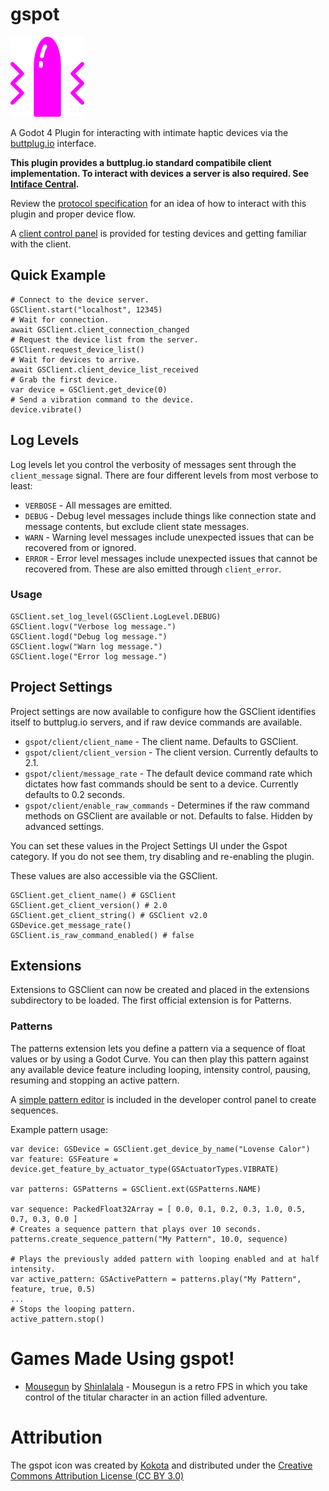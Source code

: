 # gspot

![gspot logo](logo.png) 

A Godot 4 Plugin for interacting with intimate haptic devices via the [buttplug.io](https://buttplug.io/) interface.

**This plugin provides a buttplug.io standard compatibile client implementation. To interact with devices a server is also required. See [Intiface Central](https://intiface.com/central/).**

Review the [protocol specification](https://buttplug-spec.docs.buttplug.io/docs/spec) for an idea of how to interact with this plugin and proper device flow.

A [client control panel](addons/gspot/ui/gscontrol_panel.tscn) is provided for testing devices and getting familiar with the client.

## Quick Example
```gdscript
# Connect to the device server.
GSClient.start("localhost", 12345)
# Wait for connection.
await GSClient.client_connection_changed
# Request the device list from the server.
GSClient.request_device_list()
# Wait for devices to arrive.
await GSClient.client_device_list_received
# Grab the first device.
var device = GSClient.get_device(0)
# Send a vibration command to the device.
device.vibrate()
```
## Log Levels
Log levels let you control the verbosity of messages sent through the ```client_message``` signal. There are four different levels from most verbose to least: 
* ```VERBOSE``` - All messages are emitted.
* ```DEBUG``` - Debug level messages include things like connection state and message contents, but exclude client state messages.
* ```WARN``` - Warning level messages include unexpected issues that can be recovered from or ignored.
* ```ERROR``` - Error level messages include unexpected issues that cannot be recovered from. These are also emitted through ```client_error```.

### Usage
```gdscript
GSClient.set_log_level(GSClient.LogLevel.DEBUG)
GSClient.logv("Verbose log message.")
GSClient.logd("Debug log message.")
GSClient.logw("Warn log message.")
GSClient.loge("Error log message.")
```

## Project Settings
Project settings are now available to configure how the GSClient identifies itself to buttplug.io servers, and if raw device commands are available.
* ```gspot/client/client_name``` - The client name. Defaults to GSClient.
* ```gspot/client/client_version``` - The client version. Currently defaults to 2.1.
* ```gspot/client/message_rate``` - The default device command rate which dictates how fast commands should be sent to a device. Currently defaults to 0.2 seconds.
* ```gspot/client/enable_raw_commands``` - Determines if the raw command methods on GSClient are available or not. Defaults to false. Hidden by advanced settings.

You can set these values in the Project Settings UI under the Gspot category. If you do not see them, try disabling and re-enabling the plugin.

These values are also accessible via the GSClient.
```gdscript
GSClient.get_client_name() # GSClient
GSClient.get_client_version() # 2.0
GSClient.get_client_string() # GSClient v2.0
GSDevice.get_message_rate()
GSClient.is_raw_command_enabled() # false
```

## Extensions
Extensions to GSClient can now be created and placed in the extensions subdirectory to be loaded. The first official extension is for Patterns.

### Patterns
The patterns extension lets you define a pattern via a sequence of float values or by using a Godot Curve. You can then play this pattern against any available device feature including looping, intensity control, pausing, resuming and stopping an active pattern.

A [simple pattern editor](https://github.com/deadpixelsociety/gspot/blob/main/ui/pattern_editor/pattern_editor.tscn) is included in the developer control panel to create sequences. 

Example pattern usage:
```gdscript
var device: GSDevice = GSClient.get_device_by_name("Lovense Calor")
var feature: GSFeature = device.get_feature_by_actuator_type(GSActuatorTypes.VIBRATE)

var patterns: GSPatterns = GSClient.ext(GSPatterns.NAME)

var sequence: PackedFloat32Array = [ 0.0, 0.1, 0.2, 0.3, 1.0, 0.5, 0.7, 0.3, 0.0 ]
# Creates a sequence pattern that plays over 10 seconds.
patterns.create_sequence_pattern("My Pattern", 10.0, sequence)

# Plays the previously added pattern with looping enabled and at half intensity.
var active_pattern: GSActivePattern = patterns.play("My Pattern", feature, true, 0.5)
...
# Stops the looping pattern.
active_pattern.stop()
```

# Games Made Using gspot!
* [Mousegun](https://shinlalala.itch.io/mousegun) by [Shinlalala](https://shinlalala.itch.io/) - Mousegun is a retro FPS in which you take control of the titular character in an action filled adventure.

# Attribution
The gspot icon was created by [Kokota](https://thenounproject.com/kokota.icon/) and distributed under the [Creative Commons Attribution License (CC BY 3.0)](https://creativecommons.org/licenses/by/3.0/)

